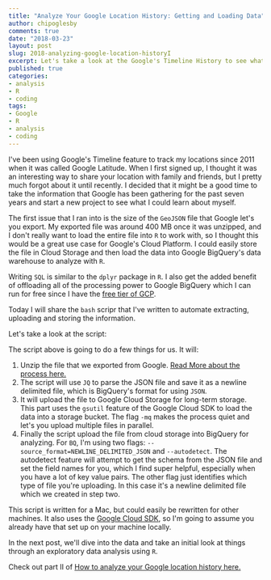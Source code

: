 ```yaml
---
title: "Analyze Your Google Location History: Getting and Loading Data"
author: chipoglesby
comments: true
date: "2018-03-23"
layout: post
slug: 2018-analyzing-google-location-historyI
excerpt: Let's take a look at the Google's Timeline History to see what we can learn
published: true
categories:
- analysis
- R
- coding
tags:
- Google
- R
- analysis
- coding
---
```


I've been using Google's Timeline feature to track my locations since 2011
when it was called Google Latitude. When I first signed up, I thought it was an
interesting way to share your location with family and friends, but I pretty much
forgot about it until recently. I decided that it might be a good time to take
the information that Google has been gathering for the past seven years and
start a new project to see what I could learn about myself.

The first issue that I ran into is the size of the `GeoJSON` file that Google
let's you export. My exported file was around 400 MB once it was unzipped, and I don't really
want to load the entire file into `R` to work with, so I thought this would be
a great use case for Google's Cloud Platform. I could easily store the file in
Cloud Storage and then load the data into Google BigQuery's data warehouse to
analyze with `R`.

Writing `SQL` is similar to the `dplyr` package in `R`. I also get the added benefit of offloading
all of the processing power to Google BigQuery which I can run for free since I have the
[free tier of GCP](https://cloud.google.com/free/).

Today I will share the `bash` scripr that I've written to automate extracting, uploading and storing the information.

Let's take a look at the script:

<script src="https://gist-it.appspot.com/github/chipoglesby/locationHistory/blob/master/uploadToBigQuery.sh"></script>

The script above is going to do a few things for us. It will:

1. Unzip the file that we exported from Google. [Read More about the process here.](https://productforums.google.com/forum/#!topic/maps/v8iaQF_Y0fw)
2. The script will use `JQ` to parse the JSON file and save it as a newline delimited file, which is BigQuery's format for using `JSON`.
3. It will upload the file to Google Cloud Storage for long-term storage. This part uses the `gsutil` feature of the Google Cloud SDK to load the data into a storage bucket. The flag `-mq` makes the process quiet and let's you upload multiple files in parallel.
4. Finally the script upload the file from cloud storage into BigQuery for analyzing. For `BQ`, I'm using two flags: `--source_format=NEWLINE_DELIMITED_JSON` and `--autodetect`. The autodetect feature will attempt to get the schema from the JSON file and set the field names for you, which I find super helpful, especially when you have a lot of key value pairs. The other flag just identifies which type of file you're uploading. In this case it's a newline delimited file which we created in step two.

This script is written for a Mac, but could easily be rewritten for other
machines. It also uses the [Google Cloud SDK](https://cloud.google.com/sdk/), so I'm going to assume you already
have that set up on your machine locally.

In the next post, we'll dive into the data and take an initial look at things through
an exploratory data analysis using `R`.

Check out part II of [How to analyze your Google location history here.](http://www.chipoglesby.com/2018/03/2018-analyzing-google-location-historyII/)
